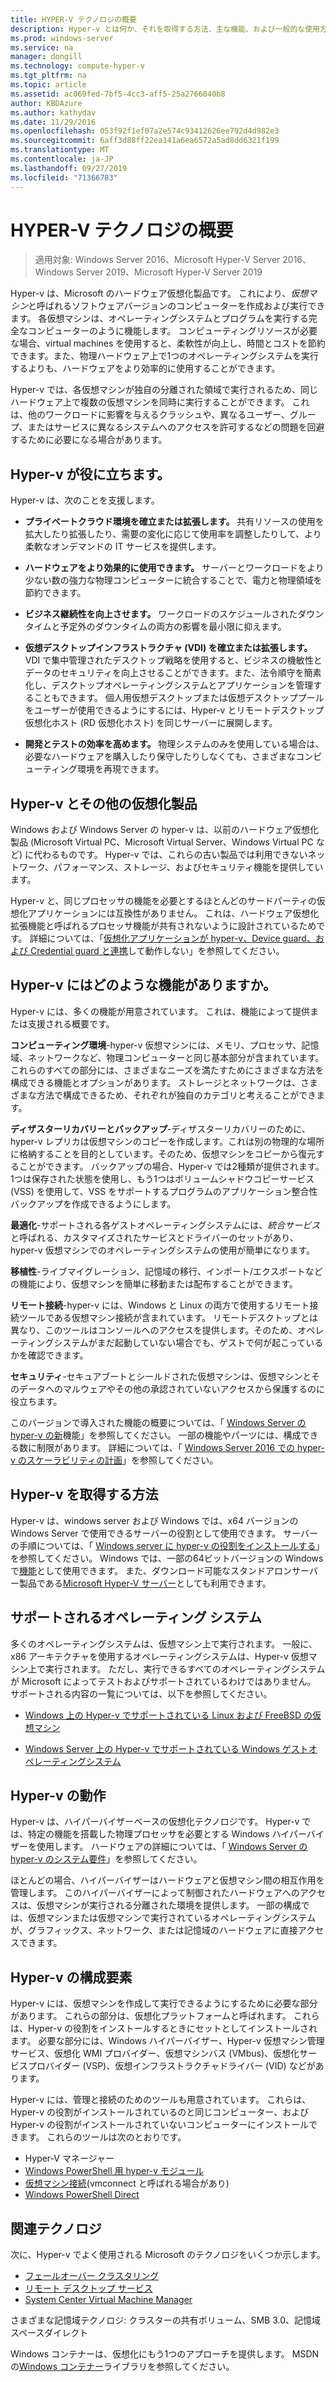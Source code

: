 ```yaml
---
title: HYPER-V テクノロジの概要
description: Hyper-v とは何か、それを取得する方法、主な機能、および一般的な使用方法について説明します。
ms.prod: windows-server
ms.service: na
manager: dongill
ms.technology: compute-hyper-v
ms.tgt_pltfrm: na
ms.topic: article
ms.assetid: ac069fed-7bf5-4cc3-aff5-25a2766040b8
author: KBDAzure
ms.author: kathydav
ms.date: 11/29/2016
ms.openlocfilehash: 053f92f1ef07a2e574c93412626ee792d4d982e3
ms.sourcegitcommit: 6aff3d88ff22ea141a6ea6572a5ad8dd6321f199
ms.translationtype: MT
ms.contentlocale: ja-JP
ms.lasthandoff: 09/27/2019
ms.locfileid: "71366783"
---
```

# <a name="hyper-v-technology-overview"></a>HYPER-V テクノロジの概要

>適用対象: Windows Server 2016、Microsoft Hyper-V Server 2016、Windows Server 2019、Microsoft Hyper-V Server 2019

Hyper-v は、Microsoft のハードウェア仮想化製品です。 これにより、*仮想マシン*と呼ばれるソフトウェアバージョンのコンピューターを作成および実行できます。 各仮想マシンは、オペレーティングシステムとプログラムを実行する完全なコンピューターのように機能します。 コンピューティングリソースが必要な場合、virtual machines を使用すると、柔軟性が向上し、時間とコストを節約できます。また、物理ハードウェア上で1つのオペレーティングシステムを実行するよりも、ハードウェアをより効率的に使用することができます。

Hyper-v では、各仮想マシンが独自の分離された領域で実行されるため、同じハードウェア上で複数の仮想マシンを同時に実行することができます。 これは、他のワークロードに影響を与えるクラッシュや、異なるユーザー、グループ、またはサービスに異なるシステムへのアクセスを許可するなどの問題を回避するために必要になる場合があります。

## <a name="some-ways-hyper-v-can-help-you"></a>Hyper-v が役に立ちます。

Hyper-v は、次のことを支援します。

- **プライベートクラウド環境を確立または拡張します。** 共有リソースの使用を拡大したり拡張したり、需要の変化に応じて使用率を調整したりして、より柔軟なオンデマンドの IT サービスを提供します。

- **ハードウェアをより効果的に使用できます。** サーバーとワークロードをより少ない数の強力な物理コンピューターに統合することで、電力と物理領域を節約できます。

- **ビジネス継続性を向上させます。** ワークロードのスケジュールされたダウンタイムと予定外のダウンタイムの両方の影響を最小限に抑えます。

- **仮想デスクトップインフラストラクチャ (VDI) を確立または拡張します。** VDI で集中管理されたデスクトップ戦略を使用すると、ビジネスの機敏性とデータのセキュリティを向上させることができます。また、法令順守を簡素化し、デスクトップオペレーティングシステムとアプリケーションを管理することもできます。 個人用仮想デスクトップまたは仮想デスクトッププールをユーザーが使用できるようにするには、Hyper-v とリモートデスクトップ仮想化ホスト (RD 仮想化ホスト) を同じサーバーに展開します。

- **開発とテストの効率を高めます。** 物理システムのみを使用している場合は、必要なハードウェアを購入したり保守したりしなくても、さまざまなコンピューティング環境を再現できます。

## <a name="hyper-v-and-other-virtualization-products"></a>Hyper-v とその他の仮想化製品

Windows および Windows Server の hyper-v は、以前のハードウェア仮想化製品 (Microsoft Virtual PC、Microsoft Virtual Server、Windows Virtual PC など) に代わるものです。 Hyper-v では、これらの古い製品では利用できないネットワーク、パフォーマンス、ストレージ、およびセキュリティ機能を提供しています。

Hyper-v と、同じプロセッサの機能を必要とするほとんどのサードパーティの仮想化アプリケーションには互換性がありません。 これは、ハードウェア仮想化拡張機能と呼ばれるプロセッサ機能が共有されないように設計されているためです。 詳細については、「[仮想化アプリケーションが hyper-v、Device guard、および Credential guard と連携](https://support.microsoft.com/kb/3204980)して動作しない」を参照してください。

## <a name="what-features-does-hyper-v-have"></a>Hyper-v にはどのような機能がありますか。

Hyper-v には、多くの機能が用意されています。 これは、機能によって提供または支援される概要です。

**コンピューティング環境**-hyper-v 仮想マシンには、メモリ、プロセッサ、記憶域、ネットワークなど、物理コンピューターと同じ基本部分が含まれています。 これらのすべての部分には、さまざまなニーズを満たすためにさまざまな方法を構成できる機能とオプションがあります。 ストレージとネットワークは、さまざまな方法で構成できるため、それぞれが独自のカテゴリと考えることができます。

**ディザスターリカバリーとバックアップ**-ディザスターリカバリーのために、hyper-v レプリカは仮想マシンのコピーを作成します。これは別の物理的な場所に格納することを目的としています。そのため、仮想マシンをコピーから復元することができます。 バックアップの場合、Hyper-v では2種類が提供されます。 1つは保存された状態を使用し、もう1つはボリュームシャドウコピーサービス (VSS) を使用して、VSS をサポートするプログラムのアプリケーション整合性バックアップを作成できるようにします。

**最適化**-サポートされる各ゲストオペレーティングシステムには、*統合サービス*と呼ばれる、カスタマイズされたサービスとドライバーのセットがあり、hyper-v 仮想マシンでのオペレーティングシステムの使用が簡単になります。

**移植性**-ライブマイグレーション、記憶域の移行、インポート/エクスポートなどの機能により、仮想マシンを簡単に移動または配布することができます。

**リモート接続**-hyper-v には、Windows と Linux の両方で使用するリモート接続ツールである仮想マシン接続が含まれています。 リモートデスクトップとは異なり、このツールはコンソールへのアクセスを提供します。そのため、オペレーティングシステムがまだ起動していない場合でも、ゲストで何が起こっているかを確認できます。

**セキュリティ**-セキュアブートとシールドされた仮想マシンは、仮想マシンとそのデータへのマルウェアやその他の承認されていないアクセスから保護するのに役立ちます。

このバージョンで導入された機能の概要については、「 [Windows Server の hyper-v の新](What-s-new-in-Hyper-V-on-Windows.md)機能」を参照してください。 一部の機能やパーツには、構成できる数に制限があります。 詳細については、「 [Windows Server 2016 での hyper-v のスケーラビリティの計画](plan/Plan-for-Hyper-V-scalability-in-Windows-Server-2016.md)」を参照してください。

## <a name="how-to-get-hyper-v"></a>Hyper-v を取得する方法

Hyper-v は、windows server および Windows では、x64 バージョンの Windows Server で使用できるサーバーの役割として使用できます。 サーバーの手順については、「 [Windows server に hyper-v の役割をインストールする](get-started/Install-the-Hyper-V-role-on-Windows-Server.md)」を参照してください。 Windows では、一部の64ビットバージョンの Windows で[機能](https://docs.microsoft.com/virtualization/hyper-v-on-windows/index)として使用できます。 また、ダウンロード可能なスタンドアロンサーバー製品である[Microsoft Hyper-V サーバー](https://www.microsoft.com/evalcenter/evaluate-hyper-v-server-2019)としても利用できます。

## <a name="supported-operating-systems"></a>サポートされるオペレーティング システム

多くのオペレーティングシステムは、仮想マシン上で実行されます。 一般に、x86 アーキテクチャを使用するオペレーティングシステムは、Hyper-v 仮想マシン上で実行されます。 ただし、実行できるすべてのオペレーティングシステムが Microsoft によってテストおよびサポートされているわけではありません。 サポートされる内容の一覧については、以下を参照してください。

- [Windows 上の Hyper-v でサポートされている Linux および FreeBSD の仮想マシン](Supported-Linux-and-FreeBSD-virtual-machines-for-Hyper-V-on-Windows.md)

- [Windows Server 上の Hyper-v でサポートされている Windows ゲストオペレーティングシステム](Supported-Windows-guest-operating-systems-for-Hyper-V-on-Windows.md)

## <a name="how-hyper-v-works"></a>Hyper-v の動作

Hyper-v は、ハイパーバイザーベースの仮想化テクノロジです。 Hyper-v では、特定の機能を搭載した物理プロセッサを必要とする Windows ハイパーバイザーを使用します。 ハードウェアの詳細については、「 [Windows Server の hyper-v のシステム要件](System-requirements-for-Hyper-V-on-Windows.md)」を参照してください。

ほとんどの場合、ハイパーバイザーはハードウェアと仮想マシン間の相互作用を管理します。 このハイパーバイザーによって制御されたハードウェアへのアクセスは、仮想マシンが実行される分離された環境を提供します。 一部の構成では、仮想マシンまたは仮想マシンで実行されているオペレーティングシステムが、グラフィックス、ネットワーク、または記憶域のハードウェアに直接アクセスできます。

## <a name="what-does-hyper-v-consist-of"></a>Hyper-v の構成要素

Hyper-v には、仮想マシンを作成して実行できるようにするために必要な部分があります。 これらの部分は、仮想化プラットフォームと呼ばれます。 これらは、Hyper-v の役割をインストールするときにセットとしてインストールされます。 必要な部分には、Windows ハイパーバイザー、Hyper-v 仮想マシン管理サービス、仮想化 WMI プロバイダー、仮想マシンバス (VMbus)、仮想化サービスプロバイダー (VSP)、仮想インフラストラクチャドライバー (VID) などがあります。

Hyper-v には、管理と接続のためのツールも用意されています。 これらは、Hyper-v の役割がインストールされているのと同じコンピューター、および Hyper-v の役割がインストールされていないコンピューターにインストールできます。 これらのツールは次のとおりです。

- Hyper-V マネージャー
- [Windows PowerShell 用 hyper-v モジュール](https://docs.microsoft.com/powershell/module/hyper-v/index)
- [仮想マシン接続](https://docs.microsoft.com/windows-server/virtualization/hyper-v/learn-more/hyper-v-virtual-machine-connect)\(vmconnect と呼ばれる場合があり\)
- [Windows PowerShell Direct](manage/Manage-Windows-virtual-machines-with-PowerShell-Direct.md)

## <a name="related-technologies"></a>関連テクノロジ

次に、Hyper-v でよく使用される Microsoft のテクノロジをいくつか示します。

- [フェールオーバー クラスタリング](../../failover-clustering/whats-new-in-failover-clustering.md)
- [リモート デスクトップ サービス](../../remote/remote-desktop-services/Host-desktops-and-apps-in-Remote-Desktop-Services.md)
- [System Center Virtual Machine Manager](https://docs.microsoft.com/system-center/vmm/overview)

さまざまな記憶域テクノロジ: クラスターの共有ボリューム、SMB 3.0、記憶域スペースダイレクト

Windows コンテナーは、仮想化にもう1つのアプローチを提供します。 MSDN の[Windows コンテナー](https://docs.microsoft.com/virtualization/windowscontainers/index)ライブラリを参照してください。
